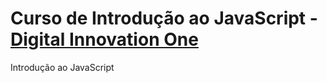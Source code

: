 # Curso de Introdução ao JavaScript - [Digital Innovation One](https://digitalinnovation.one/)
Introdução ao JavaScript

